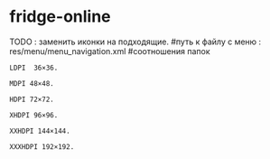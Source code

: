 # fridge-online
TODO :
  заменить иконки на подходящие. 
  #путь к файлу с меню : 
    res/menu/menu_navigation.xml
  #соотношения папок
  
    LDPI  36×36.
    
    MDPI 48×48.
    
    HDPI 72×72.
    
    XHDPI 96×96.
    
    XXHDPI 144×144.
    
    XXXHDPI 192×192.
